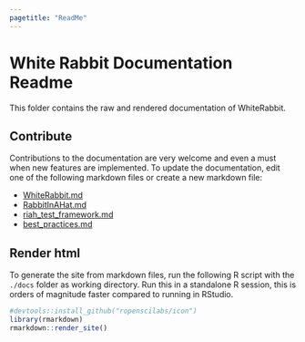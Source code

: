 ```yaml
---
pagetitle: "ReadMe"
---
```

# White Rabbit Documentation Readme
This folder contains the raw and rendered documentation of WhiteRabbit.

## Contribute
Contributions to the documentation are very welcome and even a must when new features are implemented.
To update the documentation, edit one of the following markdown files or create a new markdown file:
 - [WhiteRabbit.md](/docs/WhiteRabbit.md)
 - [RabbitInAHat.md](/docs/RabbitInAHat.md)
 - [riah_test_framework.md](/docs/riah_test_framework.md)
 - [best_practices.md](/docs/best_practices.md) 

## Render html
To generate the site from markdown files, run the following R script with the `./docs` folder as working directory.
Run this in a standalone R session, this is orders of magnitude faster compared to running in RStudio.

```R
#devtools::install_github("ropenscilabs/icon")
library(rmarkdown)
rmarkdown::render_site()
```